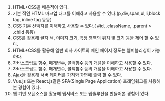 

1. HTML+CSS을 배운적이 있다.
2. 기본 적인 HTML 마크업 태그를 이해하고 사용할 수 있다.(p,div,span,ul,li,block tag, inline tag 등등)
3. CSS 기본 선택자를 이해하고 사용할 수 있다.( #id, .className, .parent > .child 등등)
4. CSS를 활용해 글자 색, 이미지 크기, 특정 영역의 위치 및 크기 등을 제어 할 수 있다.
5. HTML+CSS를 활용해 일반 회사 사이트의 메인 페이지 정도는 웹퍼블리싱이 가능하다.
6. 자바스크립트 함수, 매개변수, 콜백함수 등의 개념을 이해하고 사용할 수 있다.
7. 자바스크립트 함수, 매개변수, 콜백함수 등의 개념을 이해하고 사용할 수 있다.
8. Ajax을 활용해 서버 데이터를 가져와 화면에 출력 할 수 있다.
9. Vue.js 또는 React.js같은 SPA(Single Page Application) 프래임워크를 사용해본 경험이 있다.
10. 웹 기반 오픈소스를 활용해 웹서비스 또는 웹솔루션을 만들어본 경험이 있다.







